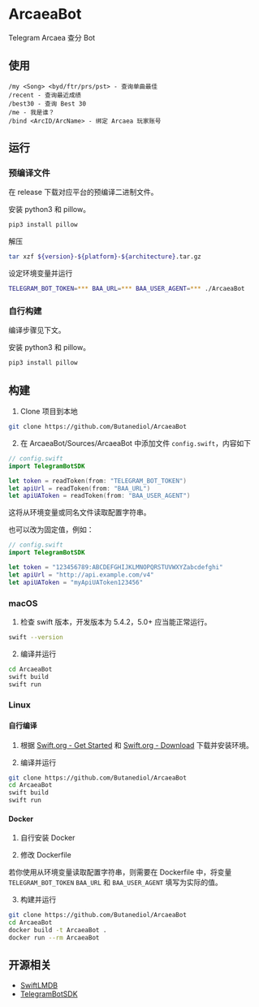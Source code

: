 # ArcaeaBot

Telegram Arcaea 查分 Bot

## 使用

```
/my <Song> <byd/ftr/prs/pst> - 查询单曲最佳
/recent - 查询最近成绩
/best30 - 查询 Best 30
/me - 我是谁？
/bind <ArcID/ArcName> - 绑定 Arcaea 玩家账号
```

## 运行

### 预编译文件

在 release 下载对应平台的预编译二进制文件。

安装 python3 和 pillow。

```bash
pip3 install pillow
```

解压

```bash
tar xzf ${version}-${platform}-${architecture}.tar.gz
```

设定环境变量并运行

```bash
TELEGRAM_BOT_TOKEN=*** BAA_URL=*** BAA_USER_AGENT=*** ./ArcaeaBot
```

### 自行构建

编译步骤见下文。

安装 python3 和 pillow。

```bash
pip3 install pillow
```

## 构建

1. Clone 项目到本地

```sh
git clone https://github.com/Butanediol/ArcaeaBot
```

2. 在 ArcaeaBot/Sources/ArcaeaBot 中添加文件 `config.swift`，内容如下

```swift
// config.swift
import TelegramBotSDK

let token = readToken(from: "TELEGRAM_BOT_TOKEN")
let apiUrl = readToken(from: "BAA_URL")
let apiUAToken = readToken(from: "BAA_USER_AGENT")
```
这将从环境变量或同名文件读取配置字符串。

也可以改为固定值，例如：

```swift
// config.swift
import TelegramBotSDK

let token = "123456789:ABCDEFGHIJKLMNOPQRSTUVWXYZabcdefghi"
let apiUrl = "http://api.example.com/v4"
let apiUAToken = "myApiUAToken123456"
```

### macOS

1. 检查 swift 版本，开发版本为 5.4.2，5.0+ 应当能正常运行。

```sh
swift --version
```

2. 编译并运行

```sh
cd ArcaeaBot
swift build
swift run
```

### Linux

#### 自行编译

1. 根据 [Swift.org - Get Started](https://swift.org/getting-started/) 和 [Swift.org - Download](https://swift.org/download/) 下载并安装环境。

2. 编译并运行

```sh
git clone https://github.com/Butanediol/ArcaeaBot
cd ArcaeaBot
swift build
swift run
```

#### Docker

1. 自行安装 Docker

2. 修改 Dockerfile

若你使用从环境变量读取配置字符串，则需要在 Dockerfile 中，将变量 `TELEGRAM_BOT_TOKEN` `BAA_URL` 和 `BAA_USER_AGENT` 填写为实际的值。

3. 构建并运行

```sh
git clone https://github.com/Butanediol/ArcaeaBot
cd ArcaeaBot
docker build -t ArcaeaBot .
docker run --rm ArcaeaBot
```

## 开源相关

- [SwiftLMDB](https://github.com/agisboye/SwiftLMDB)
- [TelegramBotSDK](https://github.com/rapierorg/telegram-bot-swift)